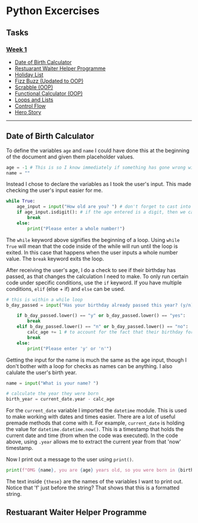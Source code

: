 # Python Excercises
## Tasks
### [Week 1](./week_1/)
- [Date of Birth Calculator](./week_1/birth_date_calculator.py)
- [Restuarant Waiter Helper Programme](./week_1/restuarant_helper.py)
- [Holiday List](./week_1/holiday_list.py)
- [Fizz Buzz (Updated to OOP)](./week_1/fizzbuzz.py)
- [Scrabble (OOP)](./week_1/scrabble.py)
- [Functional Calculator (OOP)](./week_1/functional_calculator.py)
- [Loops and Lists](./week_1/loops_and_lists.py)
- [Control Flow](./week_1/control_flow.py)
- [Hero Story](./week_1/hero_story.py)  
---
## Date of Birth Calculator
To define the variables ``age`` and ``name`` I could have done this at the beginning of the document and given them placeholder values.
```python
age = -1 # This is so I know immediately if something has gone wrong with later assignments
name = ""
```

Instead I chose to declare the variables as I took the user's input. This made checking the user's input easier for me.
```python
while True:
    age_input = input("How old are you? ") # don't forget to cast into an int!
    if age_input.isdigit(): # if the age entered is a digit, then we can move onto the next part of the programme
        break
    else:
        print("Please enter a whole number!")
```

The ``while`` keyword above signifies the beginning of a loop. Using ``while True`` will mean that the code inside of the while will run until the loop is exited. In this case that happens when the user inputs a whole number value. The ``break`` keyword exits the loop.  

After receiving the user's age, I do a check to see if their birthday has passed, as that changes the calculation I need to make. To only run certain code under specific conditions, use the ``if`` keyword. If you have multiple conditions, ``elif`` (else + if) and ``else`` can be used.
```python
# this is within a while loop
b_day_passed = input("Has your birthday already passed this year? (y/n) ")

    if b_day_passed.lower() == "y" or b_day_passed.lower() == "yes":
        break
    elif b_day_passed.lower() == "n" or b_day_passed.lower() == "no":
        calc_age += 1 # to account for the fact that their birthday for this year hasn't passed
        break
    else:
        print("Please enter 'y' or 'n'")
```

Getting the input for the name is much the same as the age input, though I don't bother with a loop for checks as names can be anything. I also calulate the user's birth year.
```python
name = input("What is your name? ")

# calculate the year they were born
birth_year = current_date.year - calc_age
```
For the ``current_date`` variable I imported the ``datetime`` module. This is used to make working with dates and times easier. There are a lot of useful premade methods that come with it. For example, ``current_date`` is holding the value for ``datetime.datetime.now()``. This is a timestamp that holds the current date and time (from when the code was executed). In the code above, using ``.year`` allows me to extract the current year from that 'now' timestamp.  
  
  Now I print out a message to the user using ``print()``.
```python
print(f"OMG {name}, you are {age} years old, so you were born in {birth_year}")
```
The text inside ``{these}`` are the names of the variables I want to print out. Notice that 'f' just before the string? That shows that this is a formatted string.  

## Restuarant Waiter Helper Programme

